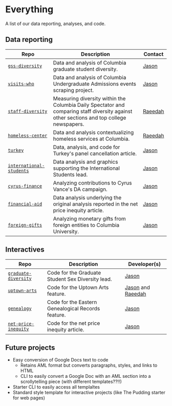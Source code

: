 # Everything

A list of our data reporting, analyses, and code.

## Data reporting

| Repo | Description | Contact |
|------|-------------| ------- |
| [`gss-diversity`](https://github.com/spec-journalism/gss-diversity) | Data and analysis of Columbia graduate student diversity. | [Jason](https://github.com/jsonkao) |
| [`visits-who`](https://github.com/spec-journalism/visits-who) | Data and analysis of Columbia Undergraduate Admissions events scraping project. | [Jason](https://github.com/jsonkao) |
| [`staff-diversity`](https://github.com/spec-journalism/staff-diversity) | Measuring diversity within the Columbia Daily Spectator and comparing staff diversity against other sections and top college newspapers. | [Raeedah](https://github.com/raeedahw) |
| [`homeless-center`](https://github.com/spec-journalism/homeless-center) | Data and analysis contextualizing homeless services at  Columbia. | [Raeedah](https://github.com/raeedahw) |
| [`turkey`](https://github.com/spec-journalism/turkey) | Data, analysis, and code for Turkey's panel cancellation article. | [Jason](https://github.com/jsonkao) |
| [`international-students`](https://github.com/spec-journalism/international-students) | Data analysis and graphics supporting the International Students lead. | [Jason](https://github.com/jsonkao) |
| [`cyrus-finance`](https://github.com/spec-journalism/cyrus-finance) | Analyzing contributions to Cyrus Vance's DA campaign. | [Jason](https://github.com/jsonkao) |
| [`financial-aid`](https://github.com/spec-journalism/financial-aid) | Data analysis underlying the original analysis reported in the net price inequity article. | [Jason](https://github.com/jsonkao) |
| [`foreign-gifts`](https://github.com/spec-journalism/foreign-gifts) | Analyzing monetary gifts from foreign entities to Columbia University. | [Jason](https://github.com/jsonkao) |

## Interactives

| Repo | Description | Developer(s) |
|------|-------------|-----------|
| [`graduate-diversity`](https://github.com/spec-journalism/graduate-diversity) | Code for the Graduate Student Sex Diversity lead. | [Jason](https://github.com/jsonkao) |
| [`uptown-arts`](https://github.com/spec-journalism/uptown-arts) | Code for the Uptown Arts feature. | [Jason](https://github.com/jsonkao) and [Raeedah](https://github.com/raeedahw) |
| [`genealogy`](https://github.com/spec-journalism/genealogy) | Code for the Eastern Genealogical Records feature. | [Jason](https://github.com/jsonkao) |
| [`net-price-inequity`](https://github.com/spec-journalism/net-price-inequity) | Code for the net price inequity article. | [Jason](https://github.com/jsonkao) |


## Future projects

* Easy conversion of Google Docs text to code
  * Retains AML format but converts paragraphs, styles, and links to HTML
  * CLI to easily convert a Google Doc with an AML section into a scrollytelling piece (with different templates??!!)
* Starter CLI to easily access all templaltes
* Standard style template for interactive projects (like The Pudding starter for web pages)

